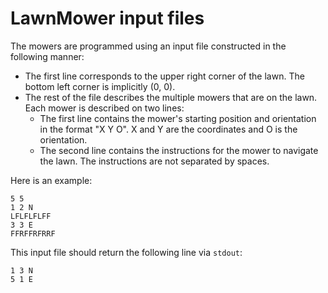 # LawnMower input files

The mowers are programmed using an input file constructed in the following manner:

* The first line corresponds to the upper right corner of the lawn. The bottom left corner is
implicitly (0, 0).
* The rest of the file describes the multiple mowers that are on the lawn. Each mower is described
on two lines:
    * The first line contains the mower's starting position and orientation in the format "X Y O". X and
Y are the coordinates and O is the orientation.
    * The second line contains the instructions for the mower to navigate the lawn. The instructions
are not separated by spaces.

Here is an example:
```
5 5
1 2 N
LFLFLFLFF
3 3 E
FFRFFRFRRF
```

This input file should return the following line via `stdout`:
```
1 3 N
5 1 E
```

